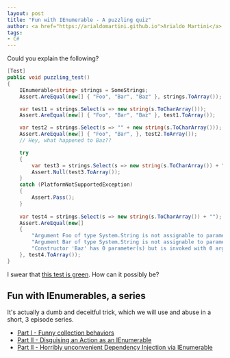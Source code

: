 ```yaml
---
layout: post
title: "Fun with IEnumerable - A puzzling quiz"
author: <a href="https://arialdomartini.github.io">Arialdo Martini</a>
tags:
- C#
---
```

Could you explain the following?

```csharp
[Test]
public void puzzling_test()
{
    IEnumerable<string> strings = SomeStrings;
    Assert.AreEqual(new[] { "Foo", "Bar", "Baz" }, strings.ToArray());

    var test1 = strings.Select(s => new string(s.ToCharArray()));
    Assert.AreEqual(new[] { "Foo", "Bar", "Baz" }, test1.ToArray());

    var test2 = strings.Select(s => "" + new string(s.ToCharArray()));
    Assert.AreEqual(new[] { "Foo", "Bar", }, test2.ToArray());
    // Hey, what happened to Baz??

    try
    { 
        var test3 = strings.Select(s => new string(s.ToCharArray()) + "");
        Assert.Null(test3.ToArray());
    }
    catch (PlatformNotSupportedException)
    {
        Assert.Pass();
    }
            
    var test4 = strings.Select(s => new string(s.ToCharArray()) + "");
    Assert.AreEqual(new[]
    {
        "Argument Foo of type System.String is not assignable to parameter type int32",
        "Argument Bar of type System.String is not assignable to parameter type int32",
        "Constructor 'Baz' has 0 parameter(s) but is invoked with 0 argument(s)"
    }, test4.ToArray());
}
```
<!--more-->
I swear that [this test is green](/static/img/fun-with-ienumerables/puzzling-test.png). How can it possibly be?

## Fun with IEnumerables, a series

It's actually a dumb and deceitful trick, which we will use and abuse in a short, 3 episode series.

* [Part I - Funny collection behaviors](fun-with-ienumerables-part-1)
* [Part II - Disguising an Action as an IEnumerable](fun-with-ienumerables-part-2)
* [Part II - Horribly unconvenient Dependency Injection via IEnumerable](fun-with-ienumerables-part-3)

  

